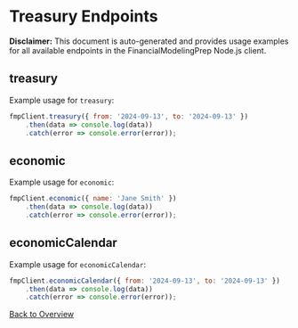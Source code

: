 # Treasury Endpoints

**Disclaimer:** This document is auto-generated and provides usage examples for all available endpoints in the FinancialModelingPrep Node.js client.

## treasury

Example usage for `treasury`:

```javascript
fmpClient.treasury({ from: '2024-09-13', to: '2024-09-13' })
    .then(data => console.log(data))
    .catch(error => console.error(error));
```

## economic

Example usage for `economic`:

```javascript
fmpClient.economic({ name: 'Jane Smith' })
    .then(data => console.log(data))
    .catch(error => console.error(error));
```

## economicCalendar

Example usage for `economicCalendar`:

```javascript
fmpClient.economicCalendar({ from: '2024-09-13', to: '2024-09-13' })
    .then(data => console.log(data))
    .catch(error => console.error(error));
```

[Back to Overview](./README.md)
